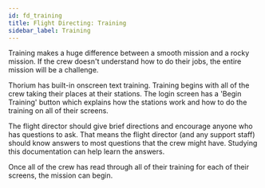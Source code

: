 ```yaml
---
id: fd_training
title: Flight Directing: Training
sidebar_label: Training
---
```


Training makes a huge difference between a smooth mission and a rocky mission.
If the crew doesn't understand how to do their jobs, the entire mission will be
a challenge.

Thorium has built-in onscreen text training. Training begins with all of the
crew taking their places at their stations. The login screen has a 'Begin
Training' button which explains how the stations work and how to do the training
on all of their screens.

The flight director should give brief directions and encourage anyone who has
questions to ask. That means the flight director (and any support staff) should
know answers to most questions that the crew might have. Studying this
documentation can help learn the answers.

Once all of the crew has read through all of their training for each of their
screens, the mission can begin.
